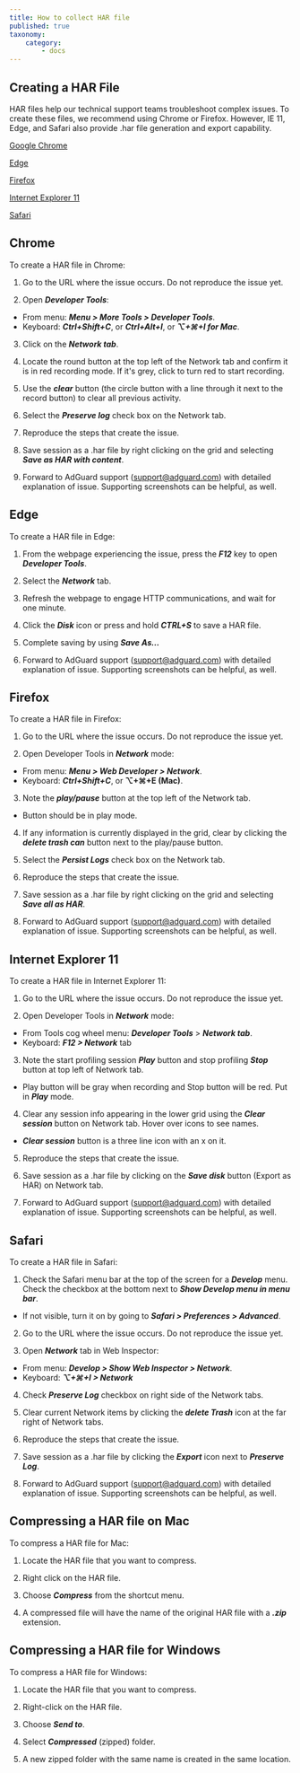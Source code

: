 ```yaml
---
title: How to collect HAR file
published: true
taxonomy:
    category:
        - docs
---
```


## Creating a HAR File

HAR files help our technical support teams troubleshoot complex issues. To create these files, we recommend using Chrome or Firefox. However, IE 11, Edge, and Safari also provide .har file generation and export capability.

[Google Chrome](#chrome)

[Edge](#edge)

[Firefox](#firefox)

[Internet Explorer 11](#ie11)

[Safari](#safari)


## <a id="chrome"></a> Chrome

To create a HAR file in Chrome:

1. Go to the URL where the issue occurs. Do not reproduce the issue yet.

2. Open ***Developer Tools***:

- From menu: ***Menu > More Tools > Developer Tools***.
- Keyboard: ***Ctrl+Shift+C***, or ***Ctrl+Alt+I***, or ***⌥+⌘+I for Mac***.

3. Click on the ***Network tab***.

4. Locate the round button at the top left of the Network tab and confirm it is in red recording mode. If it's grey, click to turn red to start recording.

5. Use the ***clear*** button (the circle button with a line through it next to the record button) to clear all previous activity.

6. Select the ***Preserve log*** check box on the Network tab.

7. Reproduce the steps that create the issue.

8. Save session as a .har file by right clicking on the grid and selecting ***Save as HAR with content***.

9. Forward to AdGuard support (support@adguard.com) with detailed explanation of issue. Supporting screenshots can be helpful, as well.


## <a id="edge"></a> Edge

To create a HAR file in Edge:

1. From the webpage experiencing the issue, press the ***F12*** key to open ***Developer Tools***.

2. Select the ***Network*** tab.

3. Refresh the webpage to engage HTTP communications, and wait for one minute.

4. Click the ***Disk*** icon or press and hold ***CTRL+S*** to save a HAR file.

5. Complete saving by using ***Save As…***

6. Forward to AdGuard support (support@adguard.com) with detailed explanation of issue. Supporting screenshots can be helpful, as well.

## <a id="firefox"></a> Firefox

To create a HAR file in Firefox:

1. Go to the URL where the issue occurs. Do not reproduce the issue yet.

2. Open Developer Tools in ***Network*** mode:
- From menu: ***Menu > Web Developer > Network***.
- Keyboard: ***Ctrl+Shift+C***, or **⌥+⌘+E (Mac)**.

3. Note the ***play/pause*** button at the top left of the Network tab.
- Button should be in play mode.

4. If any information is currently displayed in the grid, clear by clicking the ***delete trash can*** button next to the play/pause button.

5. Select the ***Persist Logs*** check box on the Network tab.

6. Reproduce the steps that create the issue.

7. Save session as a .har file by right clicking on the grid and selecting ***Save all as HAR***.

8. Forward to AdGuard support (support@adguard.com) with detailed explanation of issue. Supporting screenshots can be helpful, as well.

## <a id="ie11"></a> Internet Explorer 11

To create a HAR file in Internet Explorer 11:

1. Go to the URL where the issue occurs. Do not reproduce the issue yet.

2. Open Developer Tools in ***Network*** mode:
- From Tools cog wheel menu: ***Developer Tools*** > ***Network tab***.
- Keyboard: ***F12 > Network*** tab

3. Note the start profiling session ***Play*** button and stop profiling ***Stop*** button at top left of Network tab.
- Play button will be gray when recording and Stop button will be red. Put in ***Play*** mode.

4. Clear any session info appearing in the lower grid using the ***Clear session*** button on Network tab. Hover over icons to see names.
- ***Clear session*** button is a three line icon with an x on it.

5. Reproduce the steps that create the issue.

6. Save session as a .har file by clicking on the ***Save disk*** button (Export as HAR) on Network tab.

7. Forward to AdGuard support (support@adguard.com) with detailed explanation of issue. Supporting screenshots can be helpful, as well.

## <a id="safari"></a> Safari

To create a HAR file in Safari:

1. Check the Safari menu bar at the top of the screen for a ***Develop*** menu. Check the checkbox at the bottom next to ***Show Develop menu in menu bar***.
- If not visible, turn it on by going to ***Safari > Preferences > Advanced***.

2. Go to the URL where the issue occurs. Do not reproduce the issue yet.

3. Open ***Network*** tab in Web Inspector:
- From menu: ***Develop > Show Web Inspector > Network***.
- Keyboard: ***⌥+⌘+I > Network***

4. Check ***Preserve Log*** checkbox on right side of the Network tabs.

5. Clear current Network items by clicking the ***delete Trash*** icon at the far right of Network tabs.

6. Reproduce the steps that create the issue.

7. Save session as a .har file by clicking the ***Export*** icon next to ***Preserve Log***.

8. Forward to AdGuard support (support@adguard.com) with detailed explanation of issue. Supporting screenshots can be helpful, as well.


## Compressing a HAR file on Mac

To compress a HAR file for Mac:

1. Locate the HAR file that you want to compress.

2. Right click on the HAR file.

3. Choose ***Compress*** from the shortcut menu.

4. A compressed file will have the name of the original HAR file with a ***.zip*** extension.

## Compressing a HAR file for Windows

To compress a HAR file for Windows:

1. Locate the HAR file that you want to compress.

2. Right-click on the HAR file.

3. Choose ***Send to***.

4. Select ***Compressed*** (zipped) folder.

5. A new zipped folder with the same name is created in the same location.



